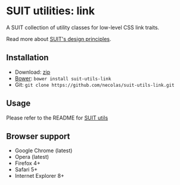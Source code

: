 # SUIT utilities: link

A SUIT collection of utility classes for low-level CSS link traits.

Read more about [SUIT's design principles](https://github.com/necolas/suit/).

## Installation

* Download: [zip](https://github.com/necolas/suit-utils-link/zipball/master)
* [Bower](https://github.com/twitter/bower/): `bower install suit-utils-link`
* Git: `git clone https://github.com/necolas/suit-utils-link.git`

## Usage

Please refer to the README for [SUIT utils](https://github.com/necolas/suit-utils/)

## Browser support

* Google Chrome (latest)
* Opera (latest)
* Firefox 4+
* Safari 5+
* Internet Explorer 8+
